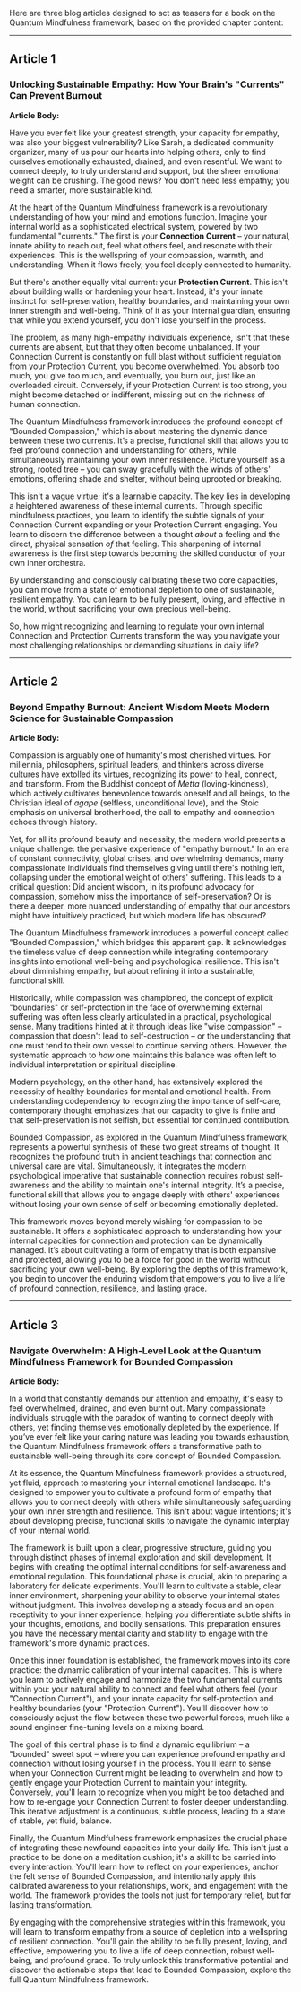 Here are three blog articles designed to act as teasers for a book on the Quantum Mindfulness framework, based on the provided chapter content:

---

## Article 1

###  Unlocking Sustainable Empathy: How Your Brain's "Currents" Can Prevent Burnout

**Article Body:**

Have you ever felt like your greatest strength, your capacity for empathy, was also your biggest vulnerability? Like Sarah, a dedicated community organizer, many of us pour our hearts into helping others, only to find ourselves emotionally exhausted, drained, and even resentful. We want to connect deeply, to truly understand and support, but the sheer emotional weight can be crushing. The good news? You don't need less empathy; you need a smarter, more sustainable kind.

At the heart of the Quantum Mindfulness framework is a revolutionary understanding of how your mind and emotions function. Imagine your internal world as a sophisticated electrical system, powered by two fundamental "currents." The first is your **Connection Current** – your natural, innate ability to reach out, feel what others feel, and resonate with their experiences. This is the wellspring of your compassion, warmth, and understanding. When it flows freely, you feel deeply connected to humanity.

But there's another equally vital current: your **Protection Current**. This isn't about building walls or hardening your heart. Instead, it's your innate instinct for self-preservation, healthy boundaries, and maintaining your own inner strength and well-being. Think of it as your internal guardian, ensuring that while you extend yourself, you don't lose yourself in the process.

The problem, as many high-empathy individuals experience, isn't that these currents are absent, but that they often become unbalanced. If your Connection Current is constantly on full blast without sufficient regulation from your Protection Current, you become overwhelmed. You absorb too much, you give too much, and eventually, you burn out, just like an overloaded circuit. Conversely, if your Protection Current is too strong, you might become detached or indifferent, missing out on the richness of human connection.

The Quantum Mindfulness framework introduces the profound concept of "Bounded Compassion," which is about mastering the dynamic dance between these two currents. It’s a precise, functional skill that allows you to feel profound connection and understanding for others, while simultaneously maintaining your own inner resilience. Picture yourself as a strong, rooted tree – you can sway gracefully with the winds of others' emotions, offering shade and shelter, without being uprooted or breaking.

This isn't a vague virtue; it's a learnable capacity. The key lies in developing a heightened awareness of these internal currents. Through specific mindfulness practices, you learn to identify the subtle signals of your Connection Current expanding or your Protection Current engaging. You learn to discern the difference between a thought *about* a feeling and the direct, physical sensation *of* that feeling. This sharpening of internal awareness is the first step towards becoming the skilled conductor of your own inner orchestra.

By understanding and consciously calibrating these two core capacities, you can move from a state of emotional depletion to one of sustainable, resilient empathy. You can learn to be fully present, loving, and effective in the world, without sacrificing your own precious well-being.

So, how might recognizing and learning to regulate your own internal Connection and Protection Currents transform the way you navigate your most challenging relationships or demanding situations in daily life?

---

## Article 2

###  Beyond Empathy Burnout: Ancient Wisdom Meets Modern Science for Sustainable Compassion

**Article Body:**

Compassion is arguably one of humanity's most cherished virtues. For millennia, philosophers, spiritual leaders, and thinkers across diverse cultures have extolled its virtues, recognizing its power to heal, connect, and transform. From the Buddhist concept of *Metta* (loving-kindness), which actively cultivates benevolence towards oneself and all beings, to the Christian ideal of *agape* (selfless, unconditional love), and the Stoic emphasis on universal brotherhood, the call to empathy and connection echoes through history.

Yet, for all its profound beauty and necessity, the modern world presents a unique challenge: the pervasive experience of "empathy burnout." In an era of constant connectivity, global crises, and overwhelming demands, many compassionate individuals find themselves giving until there's nothing left, collapsing under the emotional weight of others' suffering. This leads to a critical question: Did ancient wisdom, in its profound advocacy for compassion, somehow miss the importance of self-preservation? Or is there a deeper, more nuanced understanding of empathy that our ancestors might have intuitively practiced, but which modern life has obscured?

The Quantum Mindfulness framework introduces a powerful concept called "Bounded Compassion," which bridges this apparent gap. It acknowledges the timeless value of deep connection while integrating contemporary insights into emotional well-being and psychological resilience. This isn't about diminishing empathy, but about refining it into a sustainable, functional skill.

Historically, while compassion was championed, the concept of explicit "boundaries" or self-protection in the face of overwhelming external suffering was often less clearly articulated in a practical, psychological sense. Many traditions hinted at it through ideas like "wise compassion" – compassion that doesn't lead to self-destruction – or the understanding that one must tend to their own vessel to continue serving others. However, the systematic approach to *how* one maintains this balance was often left to individual interpretation or spiritual discipline.

Modern psychology, on the other hand, has extensively explored the necessity of healthy boundaries for mental and emotional health. From understanding codependency to recognizing the importance of self-care, contemporary thought emphasizes that our capacity to give is finite and that self-preservation is not selfish, but essential for continued contribution.

Bounded Compassion, as explored in the Quantum Mindfulness framework, represents a powerful synthesis of these two great streams of thought. It recognizes the profound truth in ancient teachings that connection and universal care are vital. Simultaneously, it integrates the modern psychological imperative that sustainable connection requires robust self-awareness and the ability to maintain one's internal integrity. It’s a precise, functional skill that allows you to engage deeply with others' experiences without losing your own sense of self or becoming emotionally depleted.

This framework moves beyond merely wishing for compassion to be sustainable. It offers a sophisticated approach to understanding how your internal capacities for connection and protection can be dynamically managed. It’s about cultivating a form of empathy that is both expansive and protected, allowing you to be a force for good in the world without sacrificing your own well-being. By exploring the depths of this framework, you begin to uncover the enduring wisdom that empowers you to live a life of profound connection, resilience, and lasting grace.

---

## Article 3

###  Navigate Overwhelm: A High-Level Look at the Quantum Mindfulness Framework for Bounded Compassion

**Article Body:**

In a world that constantly demands our attention and empathy, it's easy to feel overwhelmed, drained, and even burnt out. Many compassionate individuals struggle with the paradox of wanting to connect deeply with others, yet finding themselves emotionally depleted by the experience. If you’ve ever felt like your caring nature was leading you towards exhaustion, the Quantum Mindfulness framework offers a transformative path to sustainable well-being through its core concept of Bounded Compassion.

At its essence, the Quantum Mindfulness framework provides a structured, yet fluid, approach to mastering your internal emotional landscape. It's designed to empower you to cultivate a profound form of empathy that allows you to connect deeply with others while simultaneously safeguarding your own inner strength and resilience. This isn't about vague intentions; it's about developing precise, functional skills to navigate the dynamic interplay of your internal world.

The framework is built upon a clear, progressive structure, guiding you through distinct phases of internal exploration and skill development. It begins with creating the optimal internal conditions for self-awareness and emotional regulation. This foundational phase is crucial, akin to preparing a laboratory for delicate experiments. You'll learn to cultivate a stable, clear inner environment, sharpening your ability to observe your internal states without judgment. This involves developing a steady focus and an open receptivity to your inner experience, helping you differentiate subtle shifts in your thoughts, emotions, and bodily sensations. This preparation ensures you have the necessary mental clarity and stability to engage with the framework's more dynamic practices.

Once this inner foundation is established, the framework moves into its core practice: the dynamic calibration of your internal capacities. This is where you learn to actively engage and harmonize the two fundamental currents within you: your natural ability to connect and feel what others feel (your "Connection Current"), and your innate capacity for self-protection and healthy boundaries (your "Protection Current"). You'll discover how to consciously adjust the flow between these two powerful forces, much like a sound engineer fine-tuning levels on a mixing board.

The goal of this central phase is to find a dynamic equilibrium – a "bounded" sweet spot – where you can experience profound empathy and connection without losing yourself in the process. You'll learn to sense when your Connection Current might be leading to overwhelm and how to gently engage your Protection Current to maintain your integrity. Conversely, you'll learn to recognize when you might be too detached and how to re-engage your Connection Current to foster deeper understanding. This iterative adjustment is a continuous, subtle process, leading to a state of stable, yet fluid, balance.

Finally, the Quantum Mindfulness framework emphasizes the crucial phase of integrating these newfound capacities into your daily life. This isn't just a practice to be done on a meditation cushion; it's a skill to be carried into every interaction. You'll learn how to reflect on your experiences, anchor the felt sense of Bounded Compassion, and intentionally apply this calibrated awareness to your relationships, work, and engagement with the world. The framework provides the tools not just for temporary relief, but for lasting transformation.

By engaging with the comprehensive strategies within this framework, you will learn to transform empathy from a source of depletion into a wellspring of resilient connection. You'll gain the ability to be fully present, loving, and effective, empowering you to live a life of deep connection, robust well-being, and profound grace. To truly unlock this transformative potential and discover the actionable steps that lead to Bounded Compassion, explore the full Quantum Mindfulness framework.